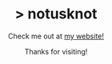 <h1 align='center'> > notusknot </h1>

<p align='center'>Check me out at <a href="https://blog.notusknot.xyz"> my website! </a></p>

<p align="center">Thanks for visiting!</p>
